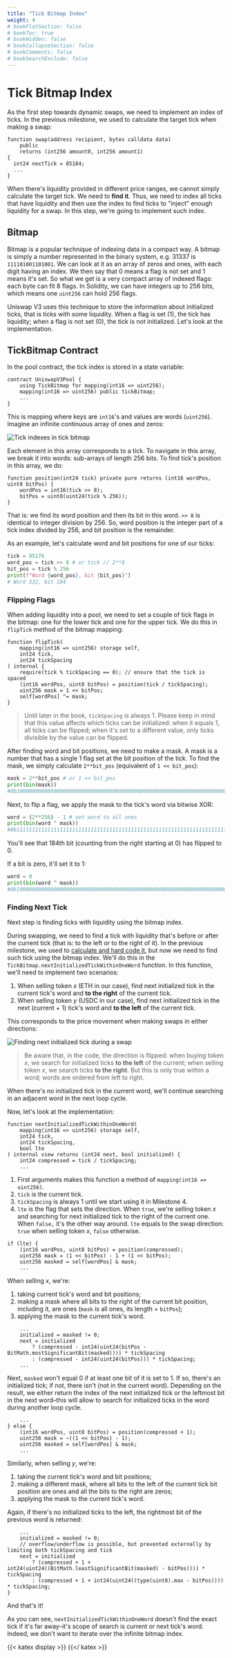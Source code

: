 ```yaml
---
title: "Tick Bitmap Index"
weight: 4
# bookFlatSection: false
# bookToc: true
# bookHidden: false
# bookCollapseSection: false
# bookComments: false
# bookSearchExclude: false
---
```


# Tick Bitmap Index

As the first step towards dynamic swaps, we need to implement an index of ticks. In the previous milestone, we used to
calculate the target tick when making a swap:
```solidity
function swap(address recipient, bytes calldata data)
    public
    returns (int256 amount0, int256 amount1)
{
  int24 nextTick = 85184;
  ...
}
```

When there's liquidity provided in different price ranges, we cannot simply calculate the target tick. We need to **find
it**. Thus, we need to index all ticks that have liquidity and then use the index to find ticks to "inject" enough
liquidity for a swap. In this step, we're going to implement such index.

## Bitmap

Bitmap is a popular technique of indexing data in a compact way. A bitmap is simply a number represented in the binary
system, e.g. 31337 is `111101001101001`. We can look at it as an array of zeros and ones, with each digit having an index.
We then say that 0 means a flag is not set and 1 means it's set. So what we get is a very compact array of indexed flags:
each byte can fit 8 flags. In Solidity, we can have integers up to 256 bits, which means one `uint256` can hold 256 flags.

Uniswap V3 uses this technique to store the information about initialized ticks, that is ticks with some liquidity. When
a flag is set (1), the tick has liquidity; when a flag is not set (0), the tick is not initialized. Let's look at the
implementation.

## TickBitmap Contract

In the pool contract, the tick index is stored in a state variable:
```solidity
contract UniswapV3Pool {
    using TickBitmap for mapping(int16 => uint256);
    mapping(int16 => uint256) public tickBitmap;
    ...
}
```

This is mapping where keys are `int16`'s and values are words (`uint256`). Imagine an infinite continuous array of ones
and zeros:

![Tick indexes in tick bitmap](/images/milestone_2/tick_bitmap.png)

Each element in this array corresponds to a tick. To navigate in this array, we break it into words: sub-arrays of
length 256 bits. To find tick's position in this array, we do:

```solidity
function position(int24 tick) private pure returns (int16 wordPos, uint8 bitPos) {
    wordPos = int16(tick >> 8);
    bitPos = uint8(uint24(tick % 256));
}
```

That is: we find its word position and then its bit in this word. `>> 8` is identical to integer division by 256. So,
word position is the integer part of a tick index divided by 256, and bit position is the remainder.

As an example, let's calculate word and bit positions for one of our ticks:
```python
tick = 85176
word_pos = tick >> 8 # or tick // 2**8
bit_pos = tick % 256
print(f"Word {word_pos}, bit {bit_pos}")
# Word 332, bit 184
```

### Flipping Flags

When adding liquidity into a pool, we need to set a couple of tick flags in the bitmap: one for the lower tick and one
for the upper tick. We do this in `flipTick` method of the bitmap mapping:
```solidity
function flipTick(
    mapping(int16 => uint256) storage self,
    int24 tick,
    int24 tickSpacing
) internal {
    require(tick % tickSpacing == 0); // ensure that the tick is spaced
    (int16 wordPos, uint8 bitPos) = position(tick / tickSpacing);
    uint256 mask = 1 << bitPos;
    self[wordPos] ^= mask;
}
```

> Until later in the book, `tickSpacing` is always 1. Please keep in mind that this value affects which ticks can be initialized: when it
equals 1, all ticks can be flipped; when it's set to a different value, only ticks divisible by the value can be flipped.

After finding word and bit positions, we need to make a mask. A mask is a number that has a single 1 flag set at the
bit position of the tick. To find the mask, we simply calculate `2**bit_pos` (equivalent of `1 << bit_pos`):
```python
mask = 2**bit_pos # or 1 << bit_pos
print(bin(mask))
#0b10000000000000000000000000000000000000000000000000000000000000000000000000000000000000000000000000000000000000000000000000000000000000000000000000000000000000000000000000000000000000000
```

Next, to flip a flag, we apply the mask to the tick's word via bitwise XOR:
```python
word = (2**256) - 1 # set word to all ones
print(bin(word ^ mask))                                                   ↓ here
#0b1111111111111111111111111111111111111111111111111111111111111111111111101111111111111111111111111111111111111111111111111111111111111111111111111111111111111111111111111111111111111111111111111111111111111111111111111111111111111111111111111111111111111111
```

You'll see that 184th bit (counting from the right starting at 0) has flipped to 0.

If a bit is zero, it'll set it to 1:
```python
word = 0
print(bin(word ^ mask))
#0b10000000000000000000000000000000000000000000000000000000000000000000000000000000000000000000000000000000000000000000000000000000000000000000000000000000000000000000000000000000000000000
```

### Finding Next Tick

Next step is finding ticks with liquidity using the bitmap index.

During swapping, we need to find a tick with liquidity that's before or after the current tick (that is: to the left or
to the right of it). In the previous milestone, we used to [calculate and hard code it](https://github.com/Jeiwan/uniswapv3-code/blob/85b8605c37a9065c141a234ee2c18d9507eeba22/src/UniswapV3Pool.sol#L142),
but now we need to find such tick using the bitmap index. We'll do this in the `TickBitmap.nextInitializedTickWithinOneWord`
function. In this function, we'll need to implement two scenarios:

1. When selling token $x$ (ETH in our case), find next initialized tick in the current tick's word and **to the right** of the current tick.
1. When selling token $y$ (USDC in our case), find next initialized tick in the next (current + 1) tick's word and **to the left** of the current tick.

This corresponds to the price movement when making swaps in either directions:

![Finding next initialized tick during a swap](/images/milestone_2/find_next_tick.png)

> Be aware that, in the code, the direction is flipped: when buying token $x$, we search for initialized ticks **to the
left** of the current; when selling token $x$, we search ticks **to the right**. But this is only true within a word;
words are ordered from left to right.

When there's no initialized tick in the current word, we'll continue searching in an adjacent word in the next loop cycle.

Now, let's look at the implementation:
```solidity
function nextInitializedTickWithinOneWord(
    mapping(int16 => uint256) storage self,
    int24 tick,
    int24 tickSpacing,
    bool lte
) internal view returns (int24 next, bool initialized) {
    int24 compressed = tick / tickSpacing;
    ...
```

1. First arguments makes this function a method of `mapping(int16 => uint256)`.
1. `tick` is the current tick.
1. `tickSpacing` is always 1 until we start using it in Milestone 4.
1. `lte` is the flag that sets the direction. When `true`, we're selling token $x$ and searching for next initialized tick
to the right of the current one. When `false,` it's the other way around. `lte` equals to the swap direction: `true` when
selling token $x$, `false` otherwise.

```solidity
if (lte) {
    (int16 wordPos, uint8 bitPos) = position(compressed);
    uint256 mask = (1 << bitPos) - 1 + (1 << bitPos);
    uint256 masked = self[wordPos] & mask;
    ...
```

When selling $x$, we're:
1. taking current tick's word and bit positions;
1. making a mask where all bits to the right of the current bit position, including it, are ones (`mask` is all ones,
its length = `bitPos`);
1. applying the mask to the current tick's word.

```solidity
    ...
    initialized = masked != 0;
    next = initialized
        ? (compressed - int24(uint24(bitPos - BitMath.mostSignificantBit(masked)))) * tickSpacing
        : (compressed - int24(uint24(bitPos))) * tickSpacing;
    ...
```
Next, `masked` won't equal 0 if at least one bit of it is set to 1. If so, there's an initialized tick; if not, there
isn't (not in the current word). Depending on the result, we either return the index of the next initialized tick or the
leftmost bit in the next word–this will allow to search for initialized ticks in the word during another loop cycle.

```solidity
    ...
} else {
    (int16 wordPos, uint8 bitPos) = position(compressed + 1);
    uint256 mask = ~((1 << bitPos) - 1);
    uint256 masked = self[wordPos] & mask;
    ...
```

Similarly, when selling $y$, we're:
1. taking the current tick's word and bit positions;
1. making a different mask, where all bits to the left of the current tick bit position are ones and all the bits to the right
are zeros;
1. applying the mask to the current tick's word.

Again, if there's no initialized ticks to the left, the rightmost bit of the previous word is returned:
```solidity
    ...
    initialized = masked != 0;
    // overflow/underflow is possible, but prevented externally by limiting both tickSpacing and tick
    next = initialized
        ? (compressed + 1 + int24(uint24((BitMath.leastSignificantBit(masked) - bitPos)))) * tickSpacing
        : (compressed + 1 + int24(uint24((type(uint8).max - bitPos)))) * tickSpacing;
}
```

And that's it!

As you can see, `nextInitializedTickWithinOneWord` doesn't find the exact tick if it's far away–it's scope of search is
current or next tick's word. Indeed, we don't want to iterate over the infinite bitmap index.

{{< katex display >}} {{</ katex >}}
